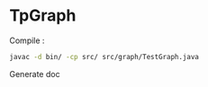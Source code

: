 # TpGraph
Compile :
```bash
javac -d bin/ -cp src/ src/graph/TestGraph.java
```

Generate doc
```bash

```

